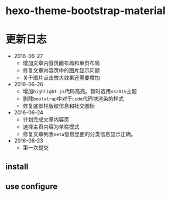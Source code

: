 # hexo-theme-bootstrap-material

# 更新日志
- 2016-06-27
  - 增加文章内容页面布局和单页布局
  - 修复文章内容页中的图片显示问题
  - 关于图片点击放大效果还需要增加
- 2016-06-26
  - 增加`highlight.js`代码高亮。暂时选用`vs2015`主题
  - 删除`bootstrap`中对于`code`代码块渲染的样式
  - 修复底部栏版权信息和社交图标
- 2016-06-24
  - 计划完成文章内容页
  - 选择主页内容为单栏模式
  - 修复文章列表`meta`信息里面的分类信息显示正确。
- 2016-06-23
  - 第一次提交
## install

## use configure

